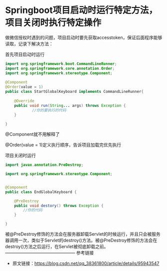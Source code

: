 # Springboot项目启动时运行特定方法，项目关闭时执行特定操作

做微信授权时遇到的问题，项目启动时要先获取accesstoken，保证后面程序能够读取，记录下解决方法：

首先项目启动时运行

```java
import org.springframework.boot.CommandLineRunner;
import org.springframework.core.annotation.Order;
import org.springframework.stereotype.Component;
 
@Component
@Order(value = 1)
public class StartGlobalKeyboard implements CommandLineRunner{
 
	@Override
	public void run(String... args) throws Exception {
			//你的要执行的代码
	}
 
}
```

@Component就不用解释了

@Order(value = 1)定义执行顺序，告诉项目加载完优先执行

项目关闭时运行

```java
import javax.annotation.PreDestroy;

import org.springframework.stereotype.Component;


@Component
public class EndGlobalKeyboard {

    @PreDestroy
    public void destory() throws Exception {
    	//你的代码
    }

}
```

被@PreDestroy修饰的方法会在服务器卸载Servlet的时候运行，并且只会被服务器调用一次，类似于Servlet的destroy()方法。被@PreDestroy修饰的方法会在destroy()方法之后运行，在Servlet被彻底卸载之前。
————————————————
参考链接

- 原文链接：https://blog.csdn.net/qq_38361800/article/details/95943547